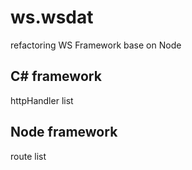 # ws.wsdat
refactoring WS Framework base on Node


## C# framework
httpHandler list



## Node framework
route list
